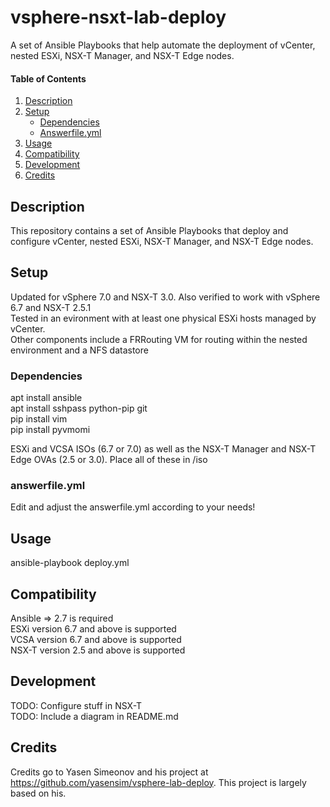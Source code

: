 # vsphere-nsxt-lab-deploy
A set of Ansible Playbooks that help automate the deployment of vCenter, nested ESXi, NSX-T Manager, and NSX-T Edge nodes. <br/>

#### Table of Contents

1. [Description](#description)
1. [Setup](#setup)
    * [Dependencies](#Dependencies)
    * [Answerfile.yml](#answerfile.yml)
1. [Usage](#usage)
1. [Compatibility](#Compatibility)
1. [Development](#Development)
1. [Credits](#Credits)

## Description

This repository contains a set of Ansible Playbooks that deploy and configure vCenter, nested ESXi, NSX-T Manager, and NSX-T Edge nodes. 

## Setup

Updated for vSphere 7.0 and NSX-T 3.0. Also verified to work with vSphere 6.7 and NSX-T 2.5.1<br/>
Tested in an evironment with at least one physical ESXi hosts managed by vCenter.<br/>
Other components include a FRRouting VM for routing within the nested environment and a NFS datastore<br/>

### Dependencies

apt install ansible <br/>
apt install sshpass python-pip git <br/>
pip install vim <br/>
pip install pyvmomi <br/>

ESXi and VCSA ISOs (6.7 or 7.0) as well as the NSX-T Manager and NSX-T Edge OVAs (2.5 or 3.0). Place all of these in /iso <br/>


### answerfile.yml

Edit and adjust the answerfile.yml according to your needs!

## Usage

ansible-playbook deploy.yml


## Compatibility

Ansible => 2.7 is required <br/>
ESXi version 6.7 and above is supported <br/>
VCSA version 6.7 and above is supported <br/>
NSX-T version 2.5 and above is supported <br/>

## Development

TODO: Configure stuff in NSX-T <br/>
TODO: Include a diagram in README.md<br/>

## Credits

Credits go to Yasen Simeonov and his project at https://github.com/yasensim/vsphere-lab-deploy. This project is largely based on his.